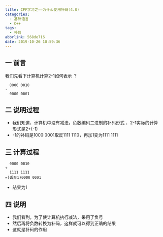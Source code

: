 ```yaml
---
title: CPP学习之——为什么使用补码(4.8)
categories:
  - 基础语言
  - C++
tags:
  - 补码
abbrlink: 568de716
date: 2019-10-26 10:59:36
---
```

## 一 前言

我们先看下计算机计算2-1如何表示 ？  

```
  0000 0010 
-  
  0000 0001
```

<!--more-->

## 二 说明过程

* 我们知道，计算机中没有减法，负数编码二进制的补码形式 ，2-1实际的计算形式是2+(-1)
* -1的补码是1000 0001取反1111 1110，再加1变为1111 1111



## 三 计算过程



```
  0000 0010 
+  
  1111 1111
=(丢弃1)0000 0001        
```

* 结果为1

## 四 说明

* 我们看到，为了使计算机执行减法，采用了负号
* 然后再将负数转换为补码，这样就可以得到正确的结果
* 这就是补码的作用
